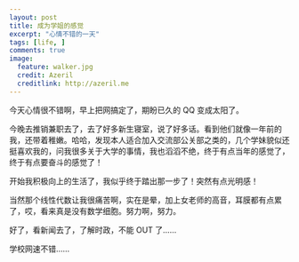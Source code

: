 ```yaml
---
layout: post
title: 成为学姐的感觉
excerpt: "心情不错的一天"
tags: [life, ]
comments: true
image:
  feature: walker.jpg
  credit: Azeril
  creditlink: http://azeril.me
---
```



今天心情很不错啊，早上把网搞定了，期盼已久的 QQ 变成太阳了。

今晚去推销兼职去了，去了好多新生寝室，说了好多话。看到他们就像一年前的我，还带着稚嫩。哈哈，发现本人适合加入交流部公关部之类的，几个学妹貌似还挺喜欢我的，问我很多关于大学的事情，我也滔滔不绝，终于有点当年的感觉了，终于有点要奋斗的感觉了！

开始我积极向上的生活了，我似乎终于踏出那一步了！突然有点光明感！

当然那个线性代数让我很痛苦啊，实在是晕，加上女老师的高音，耳膜都有点累了，哎，看来真是没有数学细胞。努力啊，努力。

好了，看新闻去了，了解时政，不能 OUT 了……

学校网速不错……